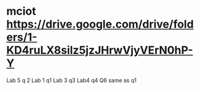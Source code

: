 # mciot https://drive.google.com/drive/folders/1-KD4ruLX8silz5jzJHrwVjyVErN0hP-Y
Lab 5 q 2
Lab 1 q1
Lab 3 q3
Lab4 q4
Q6 same as q1
